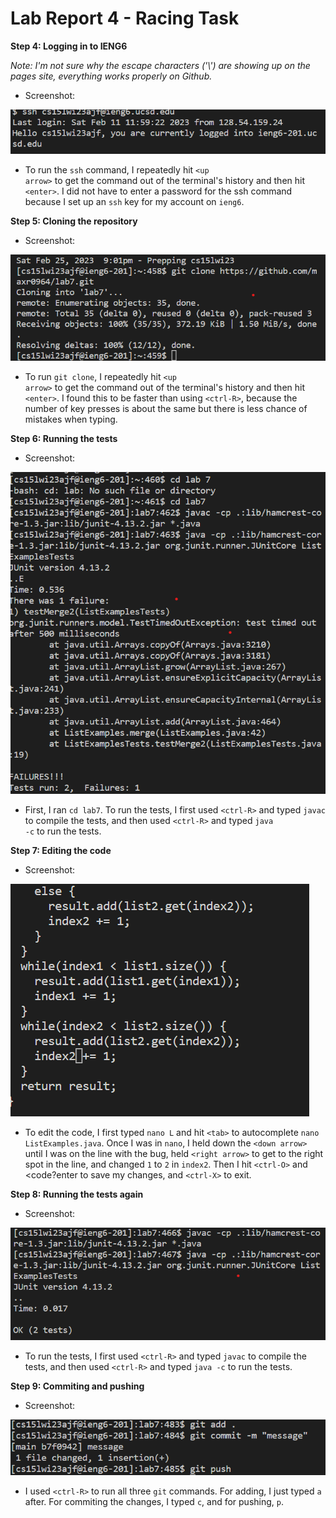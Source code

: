 # Lab Report 4 - Racing Task
**Step 4: Logging in to IENG6**

*Note: I'm not sure why the escape characters ('\\') are showing up on the pages site, everything works properly on Github.*
* Screenshot:

![Image](https://raw.githubusercontent.com/maxr0964/cse15l-lab-reports/main/sshNoPassword.png)
* To run the <code>ssh</code> command, I repeatedly hit <code>\<up arrow\></code> to get the command out of the terminal's history and then hit <code>\<enter\></code>. I did not have to enter a password for the ssh command because I set up an <code>ssh</code> key for my account on <code>ieng6</code>.
  
**Step 5: Cloning the repository**
* Screenshot:
  
![Image](https://raw.githubusercontent.com/maxr0964/cse15l-lab-reports/main/gitClone.png)
* To run <code>git clone</code>, I repeatedly hit <code>\<up arrow\></code> to get the command out of the terminal's history and then hit <code>\<enter\></code>. I found this to be faster than using <code>\<ctrl-R\></code>, because the number of key presses is about the same but there is less chance of mistakes when typing.
  
**Step 6: Running the tests**
* Screenshot:
  
 ![Image](https://raw.githubusercontent.com/maxr0964/cse15l-lab-reports/main/runningTestsFirstTime.png)
* First, I ran <code>cd lab7</code>. To run the tests, I first used <code>\<ctrl-R\></code> and typed <code>javac</code> to compile the tests, and then used <code>\<ctrl-R\></code> and typed <code>java -c</code> to run the tests.

**Step 7: Editing the code**
* Screenshot:
  
 ![Image](https://raw.githubusercontent.com/maxr0964/cse15l-lab-reports/main/editingCode.png)
* To edit the code, I first typed <code>nano L</code> and hit <code>\<tab\></code> to autocomplete <code>nano ListExamples.java</code>. Once I was in <code>nano</code>, I held down the <code>\<down arrow\></code> until I was on the line with the bug, held <code>\<right arrow\></code> to get to the right spot in the line, and changed <code>1</code> to <code>2</code> in <code>index2</code>. Then I hit <code>\<ctrl-O\></code> and <code?enter</code> to save my changes, and <code>\<ctrl-X\></code> to exit.

**Step 8: Running the tests again**
* Screenshot:
  
 ![Image](https://raw.githubusercontent.com/maxr0964/cse15l-lab-reports/main/runningTestsAgain.png)
* To run the tests, I first used <code>\<ctrl-R\></code> and typed <code>javac</code> to compile the tests, and then used <code>\<ctrl-R\></code> and typed <code>java -c</code> to run the tests.

**Step 9: Commiting and pushing**
* Screenshot:
  
 ![Image](https://raw.githubusercontent.com/maxr0964/cse15l-lab-reports/main/gitCommitScuffed.png)
* I used <code>\<ctrl-R\></code> to run all three <code>git</code> commands. For adding, I just typed <code>a</code> after. For commiting the changes, I typed <code>c</code>, and for pushing, <code>p</code>.


